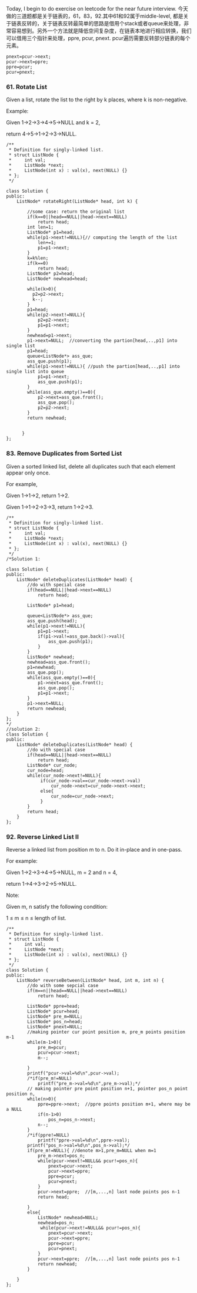 Today, I begin to do exercise on leetcode for the near future interview.
今天做的三道题都是关于链表的，61，83，92.其中61和92属于middle-level, 都是关于链表反转的，关于链表反转最简单的思路是借用个stack或者queue来处理，非常容易想到。另外一个方法就是降低空间复杂度，在链表本地进行相应转换，我们可以借用三个指针来处理，ppre, pcur, pnext. pcur遍历需要反转部分链表的每个元素。 
```
pnext=pcur->next;
pcur->next=ppre;
ppre=pcur;
pcur=pnext;
```


### 61. Rotate List
Given a list, rotate the list to the right by k places, where k is non-negative.

Example:

Given 1->2->3->4->5->NULL and k = 2,

return 4->5->1->2->3->NULL.
```
/**
 * Definition for singly-linked list.
 * struct ListNode {
 *     int val;
 *     ListNode *next;
 *     ListNode(int x) : val(x), next(NULL) {}
 * };
 */

class Solution {
public:
    ListNode* rotateRight(ListNode* head, int k) {
        
        //some case: return the original list
        if(k==0||head==NULL||head->next==NULL)
            return head;
        int len=1;
        ListNode* p1=head;
        while(p1->next!=NULL){// computing the length of the list
            len+=1;
            p1=p1->next;
        }
        k=k%len;
        if(k==0)
            return head;
        ListNode* p2=head;
        ListNode* newhead=head;
        
        while(k>0){
          p2=p2->next;
          k--;
        }
        p1=head;
        while(p2->next!=NULL){
            p2=p2->next;
            p1=p1->next;
        }
        newhead=p1->next; 
        p1->next=NULL;  //converting the partion[head,..,p1] into single list
        p1=head;
        queue<ListNode*> ass_que;
        ass_que.push(p1);
        while(p1->next!=NULL){ //push the partion[head,..,p1] into single list into queue 
            p1=p1->next;
            ass_que.push(p1);
        }
        while(ass_que.empty()==0){
            p2->next=ass_que.front();
            ass_que.pop();
            p2=p2->next;
        }
        return newhead;     
        
        
      }
};
```
### 83. Remove Duplicates from Sorted List

Given a sorted linked list, delete all duplicates such that each element appear only once.

For example,

Given 1->1->2, return 1->2.

Given 1->1->2->3->3, return 1->2->3.
```
/**
 * Definition for singly-linked list.
 * struct ListNode {
 *     int val;
 *     ListNode *next;
 *     ListNode(int x) : val(x), next(NULL) {}
 * };
 */
/*Solution 1:

class Solution {
public:
    ListNode* deleteDuplicates(ListNode* head) {
        //do with special case
        if(head==NULL||head->next==NULL)
            return head;
  
        ListNode* p1=head;
        
        queue<ListNode*> ass_que;
        ass_que.push(head);
        while(p1->next!=NULL){
            p1=p1->next;
            if(p1->val!=ass_que.back()->val){
                ass_que.push(p1);       
            }  
        }
        ListNode* newhead;
        newhead=ass_que.front();
        p1=newhead;
        ass_que.pop();
        while(ass_que.empty()==0){
            p1->next=ass_que.front();
            ass_que.pop();
            p1=p1->next; 
        }
        p1->next=NULL;
        return newhead;
    }
};
*/
//solution 2:
class Solution {
public:
    ListNode* deleteDuplicates(ListNode* head) {
        //do with special case
        if(head==NULL||head->next==NULL)
            return head;
        ListNode* cur_node;
        cur_node=head;
        while(cur_node->next!=NULL){
             if(cur_node->val==cur_node->next->val)
                 cur_node->next=cur_node->next->next;
             else{
                 cur_node=cur_node->next;
             }      
        }
        return head; 
    }
};
```

### 92. Reverse Linked List II
Reverse a linked list from position m to n. Do it in-place and in one-pass.

For example:

Given 1->2->3->4->5->NULL, m = 2 and n = 4,

return 1->4->3->2->5->NULL.

Note:

Given m, n satisfy the following condition:

1 ≤ m ≤ n ≤ length of list.

```
/**
 * Definition for singly-linked list.
 * struct ListNode {
 *     int val;
 *     ListNode *next;
 *     ListNode(int x) : val(x), next(NULL) {}
 * };
 */
class Solution {
public:
    ListNode* reverseBetween(ListNode* head, int m, int n) {
        //do with some sepcial case
        if(m==n||head==NULL||head->next==NULL)
            return head;

        ListNode* ppre=head;
        ListNode* pcur=head;
        ListNode* pre_m=NULL;
        ListNode* pos_n=head;
        ListNode* pnext=NULL;
        //making pointer cur point position m, pre_m points position m-1
        while(m-1>0){
            pre_m=pcur;
            pcur=pcur->next;
            m--;
           
        }
        printf("pcur->val=%d\n",pcur->val);
        /*if(pre_m!=NULL)
            printf("pre_m->val=%d\n",pre_m->val);*/
        // making pointer pre point position n+1, pointer pos_n point position n,
        while(n>0){
            ppre=ppre->next;  //ppre points position m+1, where may be a NULL
            if(n-1>0)
                pos_n=pos_n->next;
            n--;
        }
        /*if(ppre!=NULL)
            printf("ppre->val=%d\n",ppre->val);
        printf("pos_n->val=%d\n",pos_n->val);*/
        if(pre_m!=NULL){ //denote m>1,pre_m=NULL when m=1
            pre_m->next=pos_n; 
            while(pcur->next!=NULL&& pcur!=pos_n){
                pnext=pcur->next;
                pcur->next=ppre;
                ppre=pcur;
                pcur=pnext;
            }
            pcur->next=ppre;  //[m,...,n] last node points pos n-1
            return head;
            
        }
        else{
            ListNode* newhead=NULL;
            newhead=pos_n;
             while(pcur->next!=NULL&& pcur!=pos_n){
                pnext=pcur->next;
                pcur->next=ppre;
                ppre=pcur;
                pcur=pnext;
            }
            pcur->next=ppre;  //[m,...,n] last node points pos n-1
            return newhead;
        }
    
    }
};
```


